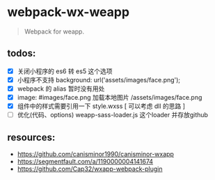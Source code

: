 # webpack-wx-weapp
> Webpack for weapp.

## todos:
- [x] 关闭小程序的 es6 转 es5 这个选项
- [x] 小程序不支持 background: url('assets/images/face.png');
- [x] webpack 的 alias 暂时没有用处
- [x] image: #images/face.png 加载本地图片 /assets/images/face.png
- [x] 组件中的样式需要引用一下 style.wxss [ 可以考虑 dll 的思路 ]
- [ ] 优化(代码、options) weapp-sass-loader.js 这个loader 并存放github

## resources:
+ https://github.com/canisminor1990/canisminor-wxapp
+ https://segmentfault.com/a/1190000004141674
+ https://github.com/Cap32/wxapp-webpack-plugin
